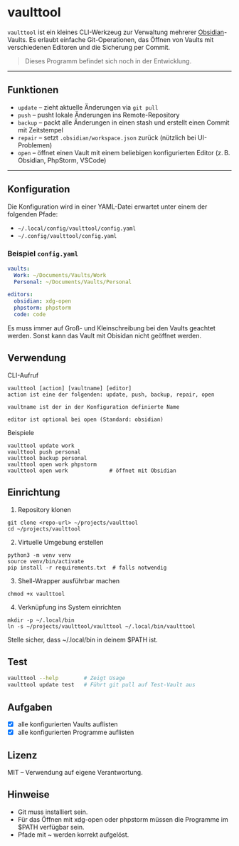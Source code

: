 # vaulttool

`vaulttool` ist ein kleines CLI-Werkzeug zur Verwaltung mehrerer [Obsidian](https://obsidian.md/)-Vaults. Es erlaubt einfache Git-Operationen, das Öffnen von Vaults mit verschiedenen Editoren und die Sicherung per Commit.

> Dieses Programm befindet sich noch in der Entwicklung.

---

## Funktionen

- `update` – zieht aktuelle Änderungen via `git pull`
- `push` – pusht lokale Änderungen ins Remote-Repository
- `backup` – packt alle Änderungen in einen stash und erstellt einen Commit mit Zeitstempel
- `repair` – setzt `.obsidian/workspace.json` zurück (nützlich bei UI-Problemen)
- `open` – öffnet einen Vault mit einem beliebigen konfigurierten Editor (z. B. Obsidian, PhpStorm, VSCode)

---

## Konfiguration

Die Konfiguration wird in einer YAML-Datei erwartet unter einem der folgenden Pfade:

- `~/.local/config/vaulttool/config.yaml`
- `~/.config/vaulttool/config.yaml`

### Beispiel `config.yaml`

```yaml
vaults:
  Work: ~/Documents/Vaults/Work
  Personal: ~/Documents/Vaults/Personal

editors:
  obsidian: xdg-open
  phpstorm: phpstorm
  code: code
```

Es muss immer auf Groß- und Kleinschreibung bei den Vaults geachtet werden. Sonst kann das Vault mit Obisidan nicht
geöffnet werden.

## Verwendung

CLI-Aufruf

```shell
vaulttool [action] [vaultname] [editor]
action ist eine der folgenden: update, push, backup, repair, open

vaultname ist der in der Konfiguration definierte Name

editor ist optional bei open (Standard: obsidian)
```

Beispiele

```shell
vaulttool update work
vaulttool push personal
vaulttool backup personal
vaulttool open work phpstorm
vaulttool open work             # öffnet mit Obsidian
```

## Einrichtung
1. Repository klonen
```shell
git clone <repo-url> ~/projects/vaulttool
cd ~/projects/vaulttool
```

2. Virtuelle Umgebung erstellen

```shell
python3 -m venv venv
source venv/bin/activate
pip install -r requirements.txt  # falls notwendig
```

3. Shell-Wrapper ausführbar machen

```shell
chmod +x vaulttool
```
4. Verknüpfung ins System einrichten
```shell
mkdir -p ~/.local/bin
ln -s ~/projects/vaulttool/vaulttool ~/.local/bin/vaulttool
```

Stelle sicher, dass ~/.local/bin in deinem $PATH ist.

## Test

```bash
vaulttool --help        # Zeigt Usage
vaulttool update test   # Führt git pull auf Test-Vault aus
```

## Aufgaben

- [x] alle konfigurierten Vaults auflisten
- [x] alle konfigurierten Programme auflisten

## Lizenz

MIT – Verwendung auf eigene Verantwortung.

## Hinweise

- Git muss installiert sein.
- Für das Öffnen mit xdg-open oder phpstorm müssen die Programme im $PATH verfügbar sein.
- Pfade mit ~ werden korrekt aufgelöst.
